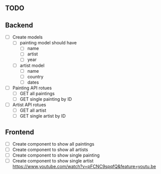 ## TODO

## Backend

- [ ] Create models
  - [ ] painting model should have
    - [ ] name
    - [ ] artist
    - [ ] year
  - [ ] artist model
    - [ ] name
    - [ ] country
    - [ ] dates
- [ ] Painting API rotues
  - [ ] GET all paintings
  - [ ] GET single painting by ID
- [ ] Artist API rotues
  - [ ] GET all artist
  - [ ] GET single artist by ID

## Frontend

- [ ] Create component to show all paintings
- [ ] Create component to show all artists
- [ ] Create component to show single painting
- [ ] Create component to show single artist
https://www.youtube.com/watch?v=pFCNC9spqfQ&feature=youtu.be

